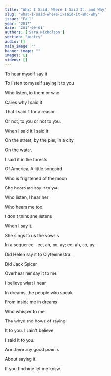```yaml
---
title: "What I Said, Where I Said It, and Why"
slug: "what-i-said-where-i-said-it-and-why"
issue: "Fall"
year: "2017"
date: "2017-09-01"
authors: ['Sara Nicholson']
section: "poetry"
audio: []
main_image: ""
banner_image: ""
images: []
videos: []
---
```

To hear myself say it

 To listen to myself saying it to you

 Who listen, to them or who

 Cares why I said it 

 That I said it for a reason

 Or not, to you or not to you.

 When I said it I said it

 On the street, by the pier, in a city

 On the water.

 I said it in the forests

 Of America. A little songbird

 Who is frightened of the moon

 She hears me say it to you

 Who listen, I hear her

 Who hears me too.

 I don't think she listens 

 When I say it. 

 She sings to us the vowels

 In a sequence--ee, ah, oo, ay; ee, ah, oo, ay.

 Did Helen say it to Clytemnestra.

 Did Jack Spicer

 Overhear her say it to me.

 I believe what I hear

 In dreams, the people who speak

 From inside me in dreams

 Who whisper to me

 The whys and hows of saying 

 It to you. I cain't believe

 I said it to you.

 Are there any good poems 

 About saying it.

 If you find one let me know.

